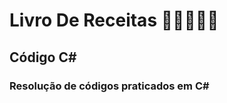 #       			Livro De Receitas  :man_cook::book::woman_cook:

## 								Código C#

 ### Resolução de códigos praticados em C#



